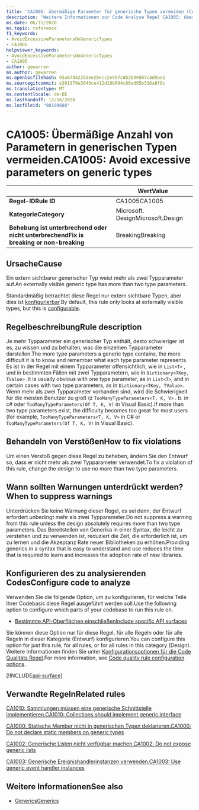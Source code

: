 ```yaml
---
title: 'CA1005: übermäßige Parameter für generische Typen vermeiden (Code Analyse)'
description: 'Weitere Informationen zur Code Analyse Regel CA1005: übermäßige Parameter für generische Typen vermeiden'
ms.date: 06/11/2020
ms.topic: reference
f1_keywords:
- AvoidExcessiveParametersOnGenericTypes
- CA1005
helpviewer_keywords:
- AvoidExcessiveParametersOnGenericTypes
- CA1005
author: gewarren
ms.author: gewarren
ms.openlocfilehash: 93a67842255ee2becc2e597c0b3b99d87c4d9ae1
ms.sourcegitcommit: e301979e3049ce412d19b094c60ed95b316a8f8c
ms.translationtype: MT
ms.contentlocale: de-DE
ms.lasthandoff: 12/16/2020
ms.locfileid: "98190688"
---
```

# <a name="ca1005-avoid-excessive-parameters-on-generic-types"></a><span data-ttu-id="e0117-103">CA1005: Übermäßige Anzahl von Parametern in generischen Typen vermeiden.</span><span class="sxs-lookup"><span data-stu-id="e0117-103">CA1005: Avoid excessive parameters on generic types</span></span>

| | <span data-ttu-id="e0117-104">Wert</span><span class="sxs-lookup"><span data-stu-id="e0117-104">Value</span></span> |
|-|-|
| <span data-ttu-id="e0117-105">**Regel-ID**</span><span class="sxs-lookup"><span data-stu-id="e0117-105">**Rule ID**</span></span> |<span data-ttu-id="e0117-106">CA1005</span><span class="sxs-lookup"><span data-stu-id="e0117-106">CA1005</span></span>|
| <span data-ttu-id="e0117-107">**Kategorie**</span><span class="sxs-lookup"><span data-stu-id="e0117-107">**Category**</span></span> |<span data-ttu-id="e0117-108">Microsoft. Design</span><span class="sxs-lookup"><span data-stu-id="e0117-108">Microsoft.Design</span></span>|
| <span data-ttu-id="e0117-109">**Behebung ist unterbrechend oder nicht unterbrechend**</span><span class="sxs-lookup"><span data-stu-id="e0117-109">**Fix is breaking or non-breaking**</span></span> |<span data-ttu-id="e0117-110">Breaking</span><span class="sxs-lookup"><span data-stu-id="e0117-110">Breaking</span></span>|

## <a name="cause"></a><span data-ttu-id="e0117-111">Ursache</span><span class="sxs-lookup"><span data-stu-id="e0117-111">Cause</span></span>

<span data-ttu-id="e0117-112">Ein extern sichtbarer generischer Typ weist mehr als zwei Typparameter auf.</span><span class="sxs-lookup"><span data-stu-id="e0117-112">An externally visible generic type has more than two type parameters.</span></span>

<span data-ttu-id="e0117-113">Standardmäßig betrachtet diese Regel nur extern sichtbare Typen, aber dies ist [konfigurierbar](#configure-code-to-analyze).</span><span class="sxs-lookup"><span data-stu-id="e0117-113">By default, this rule only looks at externally visible types, but this is [configurable](#configure-code-to-analyze).</span></span>

## <a name="rule-description"></a><span data-ttu-id="e0117-114">Regelbeschreibung</span><span class="sxs-lookup"><span data-stu-id="e0117-114">Rule description</span></span>

<span data-ttu-id="e0117-115">Je mehr Typparameter ein generischer Typ enthält, desto schwieriger ist es, zu wissen und zu behalten, was die einzelnen Typparameter darstellen.</span><span class="sxs-lookup"><span data-stu-id="e0117-115">The more type parameters a generic type contains, the more difficult it is to know and remember what each type parameter represents.</span></span> <span data-ttu-id="e0117-116">Es ist in der Regel mit einem Typparameter offensichtlich, wie in `List<T>` , und in bestimmten Fällen mit zwei Typparametern, wie in `Dictionary<TKey, TValue>` .</span><span class="sxs-lookup"><span data-stu-id="e0117-116">It is usually obvious with one type parameter, as in `List<T>`, and in certain cases with two type parameters, as in `Dictionary<TKey, TValue>`.</span></span> <span data-ttu-id="e0117-117">Wenn mehr als zwei Typparameter vorhanden sind, wird die Schwierigkeit für die meisten Benutzer zu groß (z `TooManyTypeParameters<T, K, V>` . b. in c# oder `TooManyTypeParameters(Of T, K, V)` in Visual Basic).</span><span class="sxs-lookup"><span data-stu-id="e0117-117">If more than two type parameters exist, the difficulty becomes too great for most users (for example, `TooManyTypeParameters<T, K, V>` in C# or `TooManyTypeParameters(Of T, K, V)` in Visual Basic).</span></span>

## <a name="how-to-fix-violations"></a><span data-ttu-id="e0117-118">Behandeln von Verstößen</span><span class="sxs-lookup"><span data-stu-id="e0117-118">How to fix violations</span></span>

<span data-ttu-id="e0117-119">Um einen Verstoß gegen diese Regel zu beheben, ändern Sie den Entwurf so, dass er nicht mehr als zwei Typparameter verwendet.</span><span class="sxs-lookup"><span data-stu-id="e0117-119">To fix a violation of this rule, change the design to use no more than two type parameters.</span></span>

## <a name="when-to-suppress-warnings"></a><span data-ttu-id="e0117-120">Wann sollten Warnungen unterdrückt werden?</span><span class="sxs-lookup"><span data-stu-id="e0117-120">When to suppress warnings</span></span>

<span data-ttu-id="e0117-121">Unterdrücken Sie keine Warnung dieser Regel, es sei denn, der Entwurf erfordert unbedingt mehr als zwei Typparameter.</span><span class="sxs-lookup"><span data-stu-id="e0117-121">Do not suppress a warning from this rule unless the design absolutely requires more than two type parameters.</span></span> <span data-ttu-id="e0117-122">Das Bereitstellen von Generika in einer Syntax, die leicht zu verstehen und zu verwenden ist, reduziert die Zeit, die erforderlich ist, um zu lernen und die Akzeptanz Rate neuer Bibliotheken zu erhöhen.</span><span class="sxs-lookup"><span data-stu-id="e0117-122">Providing generics in a syntax that is easy to understand and use reduces the time that is required to learn and increases the adoption rate of new libraries.</span></span>

## <a name="configure-code-to-analyze"></a><span data-ttu-id="e0117-123">Konfigurieren des zu analysierenden Codes</span><span class="sxs-lookup"><span data-stu-id="e0117-123">Configure code to analyze</span></span>

<span data-ttu-id="e0117-124">Verwenden Sie die folgende Option, um zu konfigurieren, für welche Teile Ihrer Codebasis diese Regel ausgeführt werden soll.</span><span class="sxs-lookup"><span data-stu-id="e0117-124">Use the following option to configure which parts of your codebase to run this rule on.</span></span>

- [<span data-ttu-id="e0117-125">Bestimmte API-Oberflächen einschließen</span><span class="sxs-lookup"><span data-stu-id="e0117-125">Include specific API surfaces</span></span>](#include-specific-api-surfaces)

<span data-ttu-id="e0117-126">Sie können diese Option nur für diese Regel, für alle Regeln oder für alle Regeln in dieser Kategorie (Entwurf) konfigurieren.</span><span class="sxs-lookup"><span data-stu-id="e0117-126">You can configure this option for just this rule, for all rules, or for all rules in this category (Design).</span></span> <span data-ttu-id="e0117-127">Weitere Informationen finden Sie unter [Konfigurationsoptionen für die Code Qualitäts Regel](../code-quality-rule-options.md).</span><span class="sxs-lookup"><span data-stu-id="e0117-127">For more information, see [Code quality rule configuration options](../code-quality-rule-options.md).</span></span>

[!INCLUDE[api-surface](~/includes/code-analysis/api-surface.md)]

## <a name="related-rules"></a><span data-ttu-id="e0117-128">Verwandte Regeln</span><span class="sxs-lookup"><span data-stu-id="e0117-128">Related rules</span></span>

[<span data-ttu-id="e0117-129">CA1010: Sammlungen müssen eine generische Schnittstelle implementieren.</span><span class="sxs-lookup"><span data-stu-id="e0117-129">CA1010: Collections should implement generic interface</span></span>](ca1010.md)

[<span data-ttu-id="e0117-130">CA1000: Statische Member nicht in generischen Typen deklarieren.</span><span class="sxs-lookup"><span data-stu-id="e0117-130">CA1000: Do not declare static members on generic types</span></span>](ca1000.md)

[<span data-ttu-id="e0117-131">CA1002: Generische Listen nicht verfügbar machen.</span><span class="sxs-lookup"><span data-stu-id="e0117-131">CA1002: Do not expose generic lists</span></span>](ca1002.md)

[<span data-ttu-id="e0117-132">CA1003: Generische Ereignishandlerinstanzen verwenden.</span><span class="sxs-lookup"><span data-stu-id="e0117-132">CA1003: Use generic event handler instances</span></span>](ca1003.md)

## <a name="see-also"></a><span data-ttu-id="e0117-133">Weitere Informationen</span><span class="sxs-lookup"><span data-stu-id="e0117-133">See also</span></span>

- [<span data-ttu-id="e0117-134">Generics</span><span class="sxs-lookup"><span data-stu-id="e0117-134">Generics</span></span>](../../../csharp/programming-guide/generics/index.md)
